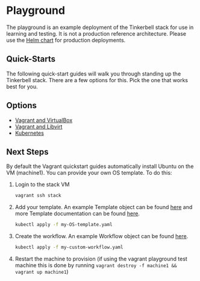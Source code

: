 # Playground

The playground is an example deployment of the Tinkerbell stack for use in learning and testing. It is not a production reference architecture.
Please use the [Helm chart](https://github.com/tinkerbell/charts) for production deployments.

## Quick-Starts

The following quick-start guides will walk you through standing up the Tinkerbell stack.
There are a few options for this.
Pick the one that works best for you.

## Options

- [Vagrant and VirtualBox](docs/quickstarts/VAGRANTVBOX.md)
- [Vagrant and Libvirt](docs/quickstarts/VAGRANTLVIRT.md)
- [Kubernetes](docs/quickstarts/KUBERNETES.md)

## Next Steps

By default the Vagrant quickstart guides automatically install Ubuntu on the VM (machine1). You can provide your own OS template. To do this:

1. Login to the stack VM

   ```bash
   vagrant ssh stack
   ```

1. Add your template. An example Template object can be found [here](https://github.com/tinkerbell/tink/tree/main/config/crd/examples/template.yaml) and more Template documentation can be found [here](https://docs.tinkerbell.org/templates/).

   ```bash
   kubectl apply -f my-OS-template.yaml
   ```

1. Create the workflow. An example Workflow object can be found [here](https://github.com/tinkerbell/tink/tree/main/config/crd/examples/workflow.yaml).

   ```bash
   kubectl apply -f my-custom-workflow.yaml
   ```

1. Restart the machine to provision (if using the vagrant playground test machine this is done by running `vagrant destroy -f machine1 && vagrant up machine1`)
